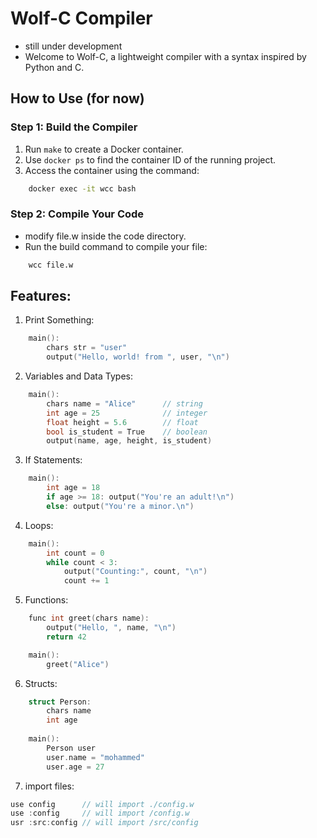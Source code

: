 # Wolf-C Compiler
- still under development
- Welcome to Wolf-C, a lightweight compiler with a syntax inspired by Python and C.

## How to Use (for now)
### Step 1: Build the Compiler
1. Run `make` to create a Docker container.
2. Use `docker ps` to find the container ID of the running project.
3. Access the container using the command:
```bash
    docker exec -it wcc bash
```
### Step 2: Compile Your Code
+ modify file.w inside the code directory.
+ Run the build command to compile your file:
```bash
    wcc file.w
```

## Features:
1. Print Something:
```c
    main():
        chars str = "user"
        output("Hello, world! from ", user, "\n")
```

2. Variables and Data Types:
```c
    main():
        chars name = "Alice"      // string
        int age = 25              // integer
        float height = 5.6        // float
        bool is_student = True    // boolean
        output(name, age, height, is_student)
```

3. If Statements:
```c
    main():
        int age = 18
        if age >= 18: output("You're an adult!\n")
        else: output("You're a minor.\n")
```

4. Loops:
```c
    main():
        int count = 0
        while count < 3:
            output("Counting:", count, "\n")
            count += 1
```

5. Functions:
```c
    func int greet(chars name):
        output("Hello, ", name, "\n")
        return 42

    main():
        greet("Alice")
```

6. Structs:
```c
    struct Person:
        chars name
        int age
    
    main():
        Person user
        user.name = "mohammed"
        user.age = 27
```

7. import files:
```c
use config      // will import ./config.w
use :config     // will import /config.w
usr :src:config // will import /src/config
```